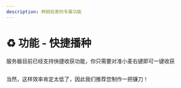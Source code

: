 ```yaml
---
description: 种田玩家的专属功能
---
```


# ♻️ 功能 - 快捷播种

服务器目前已经支持快捷收获功能，你只需要对准小麦右键即可一键收获

<figure><img src="https://4782.kstore.space/wiki_gif/better-harvesting.gif" alt=""><figcaption></figcaption></figure>

当然，这样效率肯定太低了，因此我们推荐您制作一把镰刀！
